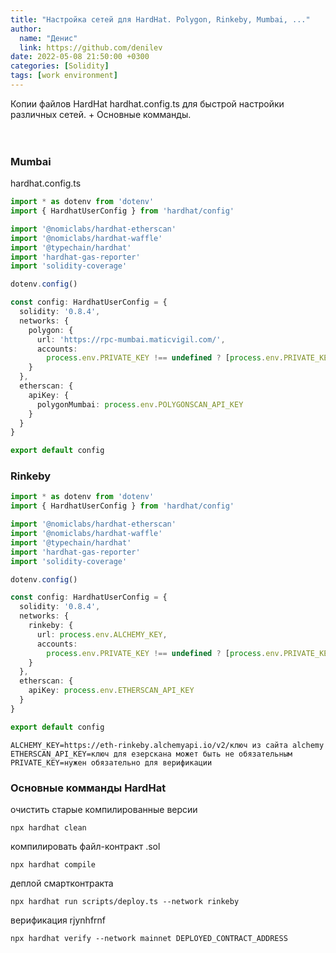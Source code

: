 ```yaml
---
title: "Настройка сетей для HardHat. Polygon, Rinkeby, Mumbai, ..."
author:
  name: "Денис"
  link: https://github.com/denilev
date: 2022-05-08 21:50:00 +0300
categories: [Solidity]
tags: [work environment]
---
```


Копии файлов HardHat hardhat.config.ts для быстрой настройки различных сетей. + Основные комманды.
<br><br><br>
### Mumbai

hardhat.config.ts

```typescript
import * as dotenv from 'dotenv'
import { HardhatUserConfig } from 'hardhat/config'

import '@nomiclabs/hardhat-etherscan'
import '@nomiclabs/hardhat-waffle'
import '@typechain/hardhat'
import 'hardhat-gas-reporter'
import 'solidity-coverage'

dotenv.config()

const config: HardhatUserConfig = {
  solidity: '0.8.4',
  networks: {
    polygon: {
      url: 'https://rpc-mumbai.maticvigil.com/',
      accounts:
        process.env.PRIVATE_KEY !== undefined ? [process.env.PRIVATE_KEY] : []
    }
  },
  etherscan: {
    apiKey: {
      polygonMumbai: process.env.POLYGONSCAN_API_KEY
    }
  }
}

export default config
```

### Rinkeby

```typescript
import * as dotenv from 'dotenv'
import { HardhatUserConfig } from 'hardhat/config'

import '@nomiclabs/hardhat-etherscan'
import '@nomiclabs/hardhat-waffle'
import '@typechain/hardhat'
import 'hardhat-gas-reporter'
import 'solidity-coverage'

dotenv.config()

const config: HardhatUserConfig = {
  solidity: '0.8.4',
  networks: {
    rinkeby: {
      url: process.env.ALCHEMY_KEY,
      accounts:
        process.env.PRIVATE_KEY !== undefined ? [process.env.PRIVATE_KEY] : []
    }
  },
  etherscan: {
    apiKey: process.env.ETHERSCAN_API_KEY
  }
}

export default config
```

```env
ALCHEMY_KEY=https://eth-rinkeby.alchemyapi.io/v2/ключ из сайта alchemy
ETHERSCAN_API_KEY=ключ для езерскана может быть не обязательным
PRIVATE_KEY=нужен обязательно для верификации
```

### Основные комманды HardHat
очистить старые компилированные версии
```
npx hardhat clean
```
компилировать файл-контракт .sol
```
npx hardhat compile
```

деплой смартконтракта
```
npx hardhat run scripts/deploy.ts --network rinkeby
```

верификация rjynhfrnf
```
npx hardhat verify --network mainnet DEPLOYED_CONTRACT_ADDRESS
```
